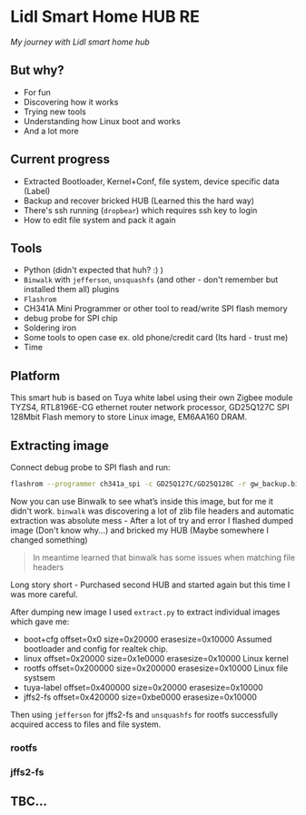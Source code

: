 # Lidl Smart Home HUB RE
_My journey with Lidl smart home hub_

## But why?

- For fun
- Discovering how it works
- Trying new tools
- Understanding how Linux boot and works
- And a lot more

## Current progress

- Extracted Bootloader, Kernel+Conf, file system, device specific data (Label)
- Backup and recover bricked HUB (Learned this the hard way)
- There's ssh running (`dropbear`) which requires ssh key to login
- How to edit file system and pack it again

## Tools
- Python (didn't expected that huh? :) )
- `Binwalk` with `jefferson`, `unsquashfs` (and other - don't remember but installed them all) plugins
- `Flashrom`
- CH341A Mini Programmer or other tool to read/write SPI flash memory
- debug probe for SPI chip
- Soldering iron
- Some tools to open case ex. old phone/credit card (Its hard - trust me)
- Time

## Platform

This smart hub is based on Tuya white label using their own Zigbee module TYZS4, RTL8196E-CG ethernet router network processor, GD25Q127C SPI 128Mbit Flash memory to store Linux image, EM6AA160 DRAM.

## Extracting image

Connect debug probe to SPI flash and run:
```sh
flashrom --programmer ch341a_spi -c GD25Q127C/GD25Q128C -r gw_backup.bin
```

Now you can use Binwalk to see what’s inside this image, but for me it didn't work.
`binwalk` was discovering a lot of zlib file headers and automatic extraction was absolute mess - After a lot of try and error I flashed dumped image (Don't know why...) and bricked my HUB (Maybe somewhere I changed something)

>In meantime learned that binwalk has some issues when matching file headers

Long story short - Purchased second HUB and started again but this time I was more careful.

After dumping new image I used `extract.py` to extract individual images which gave me:
- boot+cfg offset=0x0 size=0x20000 erasesize=0x10000
Assumed bootloader and config for realtek chip.
- linux offset=0x20000 size=0x1e0000 erasesize=0x10000
Linux kernel
- rootfs offset=0x200000 size=0x200000 erasesize=0x10000
Linux file systsem
- tuya-label offset=0x400000 size=0x20000 erasesize=0x10000
- jffs2-fs offset=0x420000 size=0xbe0000 erasesize=0x10000

Then using `jefferson` for jffs2-fs and `unsquashfs` for rootfs successfully acquired access to files and file system.

### rootfs
### jffs2-fs

## TBC...
